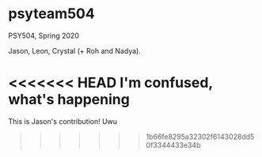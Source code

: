 # psyteam504
PSY504, Spring 2020

Jason, Leon, Crystal (+ Roh and Nadya). 

<<<<<<< HEAD
I'm confused, what's happening
=======
This is Jason's contribution! Uwu 
>>>>>>> 1b66fe8295a32302f6143028dd50f3344433e34b
